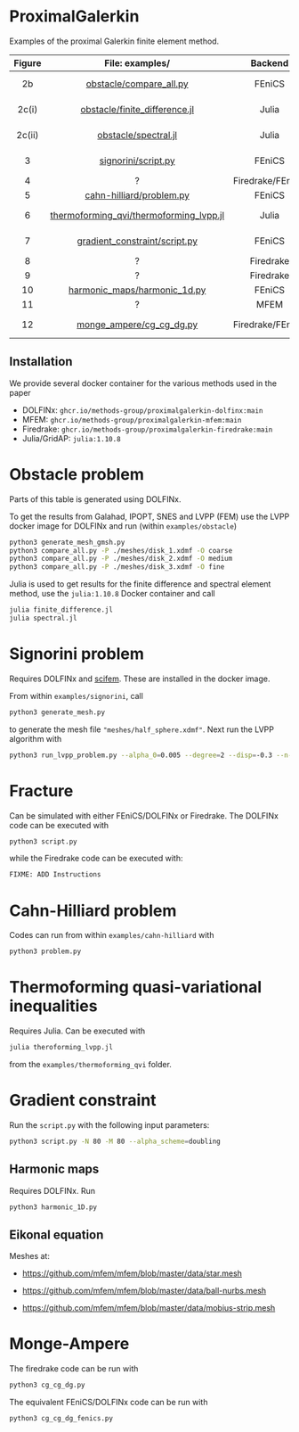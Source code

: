 # ProximalGalerkin

Examples of the proximal Galerkin finite element method.

| Figure |                                                                     File: examples/                                                                     |     Backend      | Instructions                     |
| :----: | :-----------------------------------------------------------------------------------------------------------------------------------------------------: | :--------------: | -------------------------------- |
|   2b   |                 [obstacle/compare_all.py](https://github.com/METHODS-Group/ProximalGalerkin/blob/main/examples/obstacle/compare_all.py)                 |      FEniCS      | [Obstacle problem](#obstacle)    |
| 2c(i)  |           [obstacle/finite_difference.jl](https://github.com/METHODS-Group/ProximalGalerkin/blob/main/examples/obstacle/finite_difference.jl)           |      Julia       | [Obstacle problem](#obstacle)    |
| 2c(ii) |                    [obstacle/spectral.jl](https://github.com/METHODS-Group/ProximalGalerkin/blob/main/examples/obstacle/spectral.jl)                    |      Julia       | [Obstacle problem](#obstacle)    |
|   3    |                     [signorini/script.py](https://github.com/METHODS-Group/ProximalGalerkin/blob/main/examples/signorini/script.py)                     |      FEniCS      | [Signorini problem](#signorini)  |
|   4    |                                                                            ?                                                                            | Firedrake/FEniCS | [Fracture](#fracture)            |
|   5    |                [cahn-hilliard/problem.py](https://github.com/METHODS-Group/ProximalGalerkin/blob/main/examples/cahn-hilliard/problem.py)                |      FEniCS      | [Cahn-Hilliard](#ch)             |
|   6    | [thermoforming_qvi/thermoforming_lvpp.jl](https://github.com/METHODS-Group/ProximalGalerkin/blob/main/examples/thermoforming_qvi/thermoforming_lvpp.jl) |      Julia       | [Thermoforming QVI](#qvi)        |
|   7    |           [gradient_constraint/script.py](https://github.com/METHODS-Group/ProximalGalerkin/blob/main/examples/gradient_constraint/script.py)           |      FEniCS      | [Gradient constraint](#gradient) |
|   8    |                                                                            ?                                                                            |    Firedrake     |                                  |
|   9    |                                                                            ?                                                                            |    Firedrake     |                                  |
|   10   |            [harmonic_maps/harmonic_1d.py](https://github.com/METHODS-Group/ProximalGalerkin/blob/main/examples/harmonic_maps/harmonic_1d.py)            |      FEniCS      | [Harmonic map](#harmonic)        |
|   11   |                                                                            ?                                                                            |       MFEM       | [Eikonal](#eikonal)              |
|   12   |                [monge_ampere/cg_cg_dg.py](https://github.com/METHODS-Group/ProximalGalerkin/blob/main/examples/monge_ampere/cg_cg_dg.py)                | Firedrake/FEniCS | [Monge-Ampere](#monge)           |

## Installation

We provide several docker container for the various methods used in the paper

- DOLFINx: `ghcr.io/methods-group/proximalgalerkin-dolfinx:main`
- MFEM: `ghcr.io/methods-group/proximalgalerkin-mfem:main`
- Firedrake: `ghcr.io/methods-group/proximalgalerkin-firedrake:main`
- Julia/GridAP: `julia:1.10.8`

<a name="obstacle"></a>

# Obstacle problem

Parts of this table is generated using DOLFINx.

To get the results from Galahad, IPOPT, SNES and LVPP (FEM) use the LVPP docker image for DOLFINx and run (within `examples/obstacle`)

```bash
python3 generate_mesh_gmsh.py
python3 compare_all.py -P ./meshes/disk_1.xdmf -O coarse
python3 compare_all.py -P ./meshes/disk_2.xdmf -O medium
python3 compare_all.py -P ./meshes/disk_3.xdmf -O fine
```

Julia is used to get results for the finite difference and spectral element method, use the `julia:1.10.8` Docker container and call

```bash
julia finite_difference.jl
julia spectral.jl
```

<a name="signorini"></a>

# Signorini problem

Requires DOLFINx and [scifem](https://github.com/scientificcomputing/scifem). These are installed in the docker image.

From within `examples/signorini`, call

```bash
python3 generate_mesh.py
```

to generate the mesh file `"meshes/half_sphere.xdmf"`.
Next run the LVPP algorithm with

```bash
python3 run_lvpp_problem.py --alpha_0=0.005 --degree=2 --disp=-0.3 --n-max-iterations=250 --alpha_scheme=doubling  --output output_lvpp file --filename=meshes/half_sphere.xdmf
```

<a name="fracture"></a>

# Fracture

Can be simulated with either FEniCS/DOLFINx or Firedrake.
The DOLFINx code can be executed with

```bash
python3 script.py
```

while the Firedrake code can be executed with:

```bash
FIXME: ADD Instructions

```

<a name="ch"></a>

# Cahn-Hilliard problem

Codes can run from within `examples/cahn-hilliard` with

```bash
python3 problem.py
```

<a name="qvi"></a>

# Thermoforming quasi-variational inequalities

Requires Julia. Can be executed with

```bash
julia theroforming_lvpp.jl
```

from the `examples/thermoforming_qvi` folder.

<a name="gradient"></a>

# Gradient constraint

Run the `script.py` with the following input parameters:

```bash
python3 script.py -N 80 -M 80 --alpha_scheme=doubling
```

<a name="harmonic"></a>

## Harmonic maps

Requires DOLFINx. Run

```bash
python3 harmonic_1D.py
```

## Eikonal equation

Meshes at:

- https://github.com/mfem/mfem/blob/master/data/star.mesh

- https://github.com/mfem/mfem/blob/master/data/ball-nurbs.mesh

- https://github.com/mfem/mfem/blob/master/data/mobius-strip.mesh

<a name="monge"></a>

# Monge-Ampere

The firedrake code can be run with

```bash
python3 cg_cg_dg.py
```

The equivalent FEniCS/DOLFINx code can be run with

```bash
python3 cg_cg_dg_fenics.py
```
